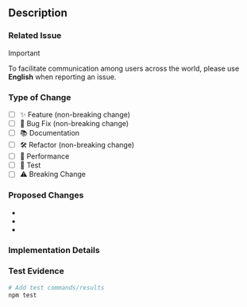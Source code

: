 <!-- PR Title Convention: type(scope): brief description -->
## Description

### Related Issue


> [!IMPORTANT]
> To facilitate communication among users across the world, please use **English** when reporting an issue.

### Type of Change
- [ ] ✨ Feature (non-breaking change)
- [ ] 🐛 Bug Fix (non-breaking change)
- [ ] 📚 Documentation
- [ ] 🛠️ Refactor (non-breaking change)
- [ ] 🚀 Performance
- [ ] 🧪 Test
- [ ] ⚠️ Breaking Change

### Proposed Changes
- 
- 
- 

### Implementation Details
<!-- Technical explanation of the solution -->

### Test Evidence
```bash
# Add test commands/results
npm test